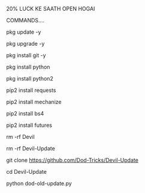 20% LUCK KE SAATH OPEN HOGAI 

COMMANDS....

pkg update -y 

pkg upgrade -y 

pkg install git -y 

pkg install python

 pkg install python2 

pip2 install requests

pip2 install mechanize 

pip2 install bs4 

pip2 install futures 

rm -rf Devil 

rm -rf Devil-Update

git clone https://github.com/Dod-Tricks/Devil-Update 

cd Devil-Update

python dod-old-update.py
